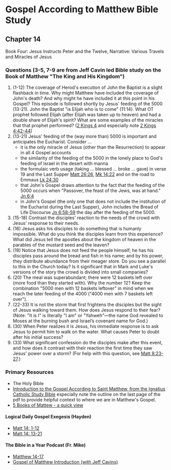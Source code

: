 # Gospel According to Matthew Bible Study

## Chapter 14

Book Four: Jesus Instructs Peter and the Twelve, Narrative: Various Travels and Miracles of Jesus

### Questions (3-5, 7-9 are from Jeff Cavin led Bible study on the Book of Matthew "The King and His Kingdom")

1. (1-12) The coverage of Herod's execution of John the Baptist is a slight flashback in time. Why might Matthew have included the coverage of John's death? And why might he have included it at this point in his Gospel? This episode is followed shortly by Jesus' feeding of the 5000 (13-21). John the Baptist "is Elijah who is to come" (11:14). What OT prophet followed Elijah (after Elijah was taken up to heaven) and had a double share of Elijah's spirit? What are some examples of the miracles that that prophet performed? ([2 Kings 4](https://www.biblegateway.com/passage/?search=2%20Kings%204&version=RSVCE) and especially note [2 Kings 4:42-44](https://www.biblegateway.com/passage/?search=2%20Kings%204%3A42-44&version=RSVCE))
2. (13-21) Jesus' feeding of the (way more than) 5000 is important and anticipates the Eucharist. Consider ...  
   * it is the only miracle of Jesus (other than the Resurrection) to appear in all 4 Gospel accounts
   * the similarity of the feeding of the 5000 in the lonely place to God's feeding of Israel in the desert with manna
   * the formulaic verb usage (taking ... blessed ... broke ... gave) in verse 19 and the Last Supper [Matt 26:26](https://www.biblegateway.com/passage/?search=Matt%2026%3A26&version=RSVCE), [Mk 14:22](https://www.biblegateway.com/passage/?search=Mk%2014%3A22&version=RSVCE) and on the road to Emmaus [Lk 24:30](https://www.biblegateway.com/passage/?search=Lk%2024%3A30&version=RSVCE)
   * that John's Gospel draws attention to the fact that the feeding of the 5000 occurs when "Passover, the feast of the Jews, was at hand." [Jn 6:4](https://www.biblegateway.com/passage/?search=Jn%206%3A4&version=RSVCE)
   * in John's Gospel (the only one that does not include the institution of the Eucharist during the Last Supper), John includes the Bread of Life Discourse [Jn 6:58-59](https://www.biblegateway.com/passage/?search=Jn%206%3A58-59&version=RSVCE) the day after the feeding of the 5000. 
3. (15-18) Contrast the disciples' reaction to the needs of the crowd with Jesus' response to their needs.
4. (16) Jesus asks his disciples to do something that is humanly impossible. What do you think the disciples learn from this experience? What did Jesus tell the apostles about the kingdom of heaven in the parables of the mustard seed and the leaven? 
5. (19) Notice that Jesus does not feed the people himself; he has his disciples pass around the bread and fish in his name; and by his power, they distribute abundance from their meager store. Do you see a parallel to this in the Church today? Is it significant that in Mark and Luke's versions of the story the crowd is divided into small companies?
6. (20) The meal was superabundant; there were 12 baskets left over (more food than they started with). Why the number 12? Keep the combination "5000 men with 12 baskets leftover" in mind when we reach the later feeding of the 4000 ("4000 men with 7 baskets left over").
7. (22-33) It is not the storm that first frightens the disciples but the sight of Jesus walking toward them. How does Jesus respond to their fear? (Note: "It is I" is literally "I am" or "Yahweh"—the name God revealed to Moses at the burning bush and Israel’s covenant name for God.)
8. (30) When Peter realizes it is Jesus, his immediate response is to ask Jesus to permit him to walk on the water. What causes Peter to doubt after his initial success?
9. (33) What significant confession do the disciples make after this event, and how does it contrast with their reaction the first time they saw Jesus' power over a storm? (For help with this question, see [Matt 8:23-27](https://www.biblegateway.com/passage/?search=Matt%208%3A23-27&version=RSVCE).)

### Primary Resources

* The Holy Bible
* [Introduction to the Gospel According to Saint Matthew, from the Ignatius Catholic Study Bible](https://drive.google.com/file/d/1IbrAF5TRJj90vyF3-0E3qVN-1Fx6pDYB/view?usp=drive_link)
  especially note the outline on the last page of the pdf to provide helpful context to where we are in Matthew's
  Gospel.
* [5 Books of Mattew - a quick view](https://drive.google.com/file/d/1ZLQ7OxPDoCfhrEc0dyJTNqB-KYKo5Ot5/view?usp=sharing)

#### Logical Daily Gospel Exegesis (Hayden)
* [Matt 14: 1-12](https://open.spotify.com/episode/6rtbnfBszA7k7msBvHWQ3V)
* [Matt 14: 13-21](https://open.spotify.com/episode/2w7jalLNdUTS4pdrqcj8VR)

#### The Bible in a Year Podcast (Fr. Mike)

* [Matthew 14-17](https://open.spotify.com/episode/0MppfXJ13uXgdRjKzwcEt1)
* [Gospel of Matthew Introduction (with Jeff Cavins)](https://open.spotify.com/episode/4oKy0KCxtQWmdO6THASsGC)


